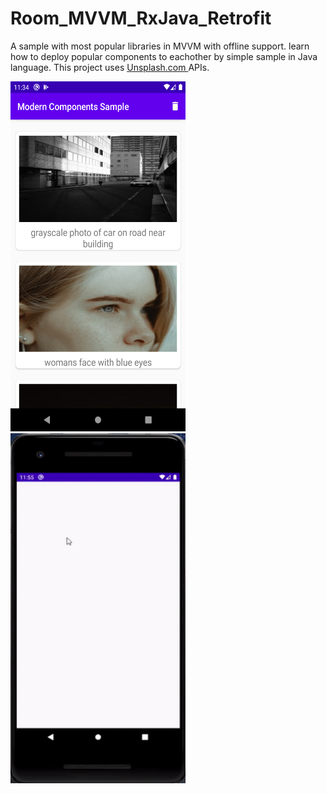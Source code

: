 # Room_MVVM_RxJava_Retrofit
A sample with most popular libraries in MVVM with offline support. learn how to deploy popular components to eachother by simple sample in Java language.
This project uses <a href="Unsplash.com" > Unsplash.com </a> APIs.


<p  float="left">
 <img margin=10 10 10 10 src="images/image.png" width="280" height="560">
 <img margin=10 10 10 10 src="images/sample.gif" width="280" height="560">
</p>
